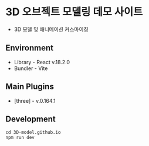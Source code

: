 # 3D 오브젝트 모델링 데모 사이트

-   3D 모델 및 애니메이션 커스마이징

## Environment

-   Library - React v.18.2.0
-   Bundler - Vite

## Main Plugins

-   [three] - v.0.164.1

## Development

```
cd 3D-model.github.io
npm run dev

```
